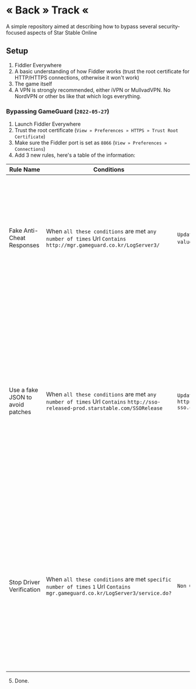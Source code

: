 # « Back » Track «
A simple repository aimed at describing how to bypass several security-focused aspects of Star Stable Online
## Setup
1. Fiddler Everywhere
2. A basic understanding of how Fiddler works (trust the root certificate for HTTP/HTTPS connections, otherwise it won't work)
3. The game itself
4. A VPN is strongly recommended, either iVPN or MullvadVPN. No NordVPN or other bs like that which logs everything.
### Bypassing GameGuard (`2022-05-27`)
1. Launch Fiddler Everywhere
2. Trust the root certificate (`View » Preferences » HTTPS » Trust Root Certificate`)
3. Make sure the Fiddler port is set as `8866` (`View » Preferences » Connections`)
4. Add 3 new rules, here's a table of the information:

| Rule Name                        | Conditions                                                                                                                     | Actions                                                                          | Purpose                                                                                                                                                                                                                                                                                                                                                                                                                                                            |
|----------------------------------|--------------------------------------------------------------------------------------------------------------------------------|----------------------------------------------------------------------------------|--------------------------------------------------------------------------------------------------------------------------------------------------------------------------------------------------------------------------------------------------------------------------------------------------------------------------------------------------------------------------------------------------------------------------------------------------------------------|
| Fake Anti-Cheat Responses        | When `all these conditions` are met `any number of times` Url `Contains` `http://mgr.gameguard.co.kr/LogServer3/`              | `Update Url` `Append to value` `09`                                              | Appends a value to the URL of the request which should hinder it from gathering accurate enough results (at least from my testing).                                                                                                                                                                                                                                                                                                                                |
| Use a fake JSON to avoid patches | When `all these conditions` are met `any number of times` Url `Contains` `http://sso-released-prod.starstable.com/SSORelease`  | `Update Url` `Set value` `https://dont-play-sso.com/req/latest.json`             | Changes the URL the launcher uses to check for game files in order to stop it from trying to patch them. The external server does not have any game files to serve, this just acts like a dummy end-point.                                                                                                                                                                                                                                                         |
| Stop Driver Verification         | When `all these conditions` are met `specific number of times` `1` Url `Contains` `mgr.gameguard.co.kr/LogServer3/service.do?` | `Non Graceful Close` | This rule is only allowed to be executed once; Cancels (what seems to be like) a rather important web-request which hinders the driver from loading, leaving the memory exposed. |
5. Done.
